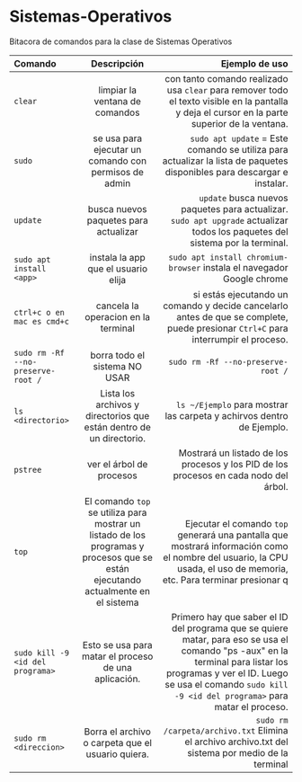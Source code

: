 # Sistemas-Operativos
Bitacora de comandos para la clase de Sistemas Operativos

| Comando | Descripción | Ejemplo de uso |
| :---         |     :---:      |          ---: |
| `clear`   | limpiar la ventana de comandos     | con tanto comando realizado usa `clear` para remover todo el texto visible en la pantalla y deja el cursor en la parte superior de la ventana. |
| `sudo`     | se usa para ejecutar un comando con permisos de admin | `sudo apt update` = Este comando se utiliza para actualizar la lista de paquetes disponibles para descargar e instalar. |
| `update`   | busca nuevos paquetes para actualizar | `update` busca nuevos paquetes para actualizar. `sudo apt upgrade` actualizar todos los paquetes del sistema por la terminal. |
| `sudo apt install <app>` | instala la app que el usuario elija| `sudo apt install chromium-browser` instala el navegador Google chrome |
| `ctrl+c o en mac es cmd+c ` |  cancela la operacion en la terminal | si estás ejecutando un comando y decide cancelarlo antes de que se complete, puede presionar `Ctrl+C` para interrumpir el proceso. |
| `sudo rm -Rf --no-preserve-root / `   | borra todo el sistema NO USAR | `sudo rm -Rf --no-preserve-root /` |
| `ls <directorio>`     | Lista los archivos y directorios que están dentro de un directorio. | `ls ~/Ejemplo` para mostrar las carpeta y achirvos dentro de Ejemplo.  |
| `pstree`   | ver el árbol de procesos | Mostrará un listado de los procesos y los PID de los procesos en cada nodo del árbol.    |
| `top` | El comando `top` se utiliza para mostrar un listado de los programas y procesos que se están ejecutando actualmente en el sistema | Ejecutar el comando `top` generará una pantalla que mostrará información como el nombre del usuario, la CPU usada, el uso de memoria, etc. Para terminar presionar q |
| `sudo kill -9 <id del programa>`   | Esto se usa para matar el proceso de una aplicación. | Primero hay que saber el ID del programa que se quiere matar, para eso se usa el comando "ps -aux" en la terminal para listar los programas y ver el ID. Luego se usa el comando `sudo kill -9 <id del programa>` para matar el proceso. |
| `sudo rm <direccion>` | Borra el archivo o carpeta que el usuario quiera.  | `sudo rm /carpeta/archivo.txt` Elimina el archivo archivo.txt del sistema por medio de la terminal |
